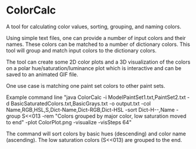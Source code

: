 # ColorCalc
A tool for calculating color values, sorting, grouping, and naming colors.

Using simple text files, one can provide a number of input colors and their names.
These colors can be matched to a number of dictionary colors. This tool will
group and match input colors to the dictionary colors.

The tool can create some 2D color plots and a 3D visualization of the colors on a
polar hue/saturation/luminance plot which is interactive and can be saved to an animated GIF file.

One use case is matching one paint set colors to other paint sets.

Example command line "java ColorCalc 
   -i ModelPaintSet1.txt,PaintSet2.txt
   -d BasicSaturatedColors.txt,BasicGrays.txt
   -o output.txt
   -col Name,RGB,HSL,S,Dict-Name,Dict-RGB,Dict-HSL
   -sort Dict-H--,Name
   -group S<<013 
   -rem "Colors grouped by major color, low saturation moved to end"
   -plot ColorPlot.png
   -visualize
   -visSteps 64"

The command will sort colors by basic hues (descending) and color name (ascending).
The low saturation colors (S<<013) are grouped to the end.
